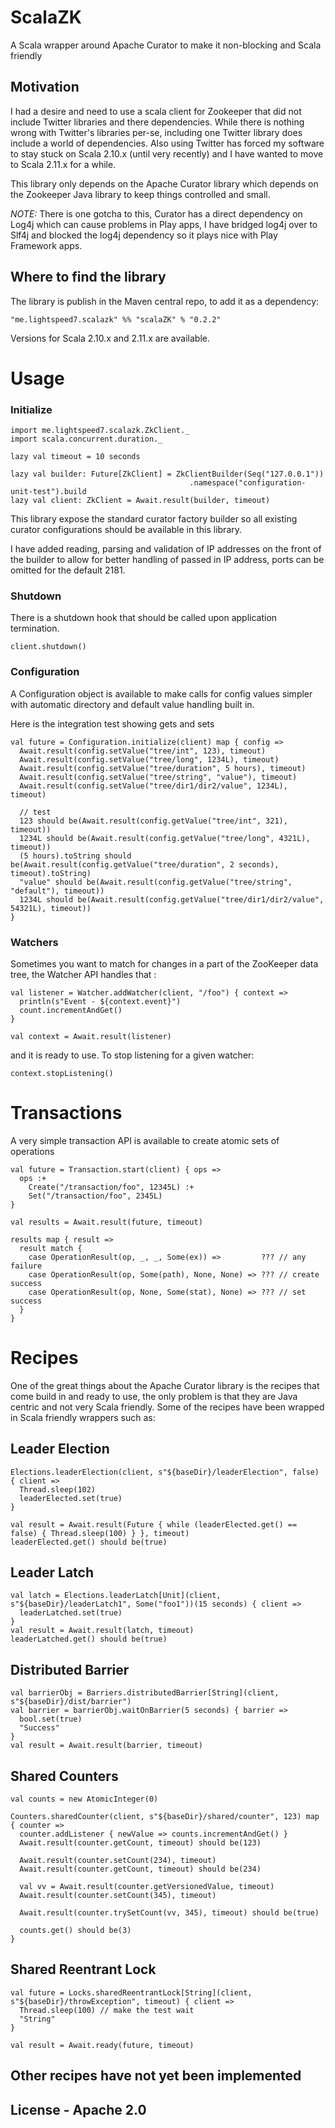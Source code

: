 ScalaZK
=================================

A Scala wrapper around Apache Curator to make it non-blocking and Scala friendly

## Motivation
I had a desire and need to use a scala client for Zookeeper that did not include Twitter libraries and there dependencies. While there is nothing wrong with Twitter's libraries per-se, including one Twitter library does include a world of dependencies. Also using Twitter has forced my software to stay stuck on Scala 2.10.x (until very recently) and I have wanted to move to Scala 2.11.x for a while.

This library only depends on the Apache Curator library which depends on the Zookeeper Java library to keep things controlled and small.

*NOTE:* There is one gotcha to this, Curator has a direct dependency on Log4j which can cause problems in Play apps, I have bridged log4j over to Slf4j and blocked the log4j dependency so it plays nice with Play Framework apps.
 
## Where to find the library

The library is publish in the Maven central repo, to add it as a dependency: 
```
"me.lightspeed7.scalazk" %% "scalaZK" % "0.2.2" 
```
Versions for Scala 2.10.x and 2.11.x are available.

# Usage

### Initialize

```
import me.lightspeed7.scalazk.ZkClient._
import scala.concurrent.duration._

lazy val timeout = 10 seconds

lazy val builder: Future[ZkClient] = ZkClientBuilder(Seq("127.0.0.1"))
    									.namespace("configuration-unit-test").build
lazy val client: ZkClient = Await.result(builder, timeout)
```

This library expose the standard curator factory builder so all existing curator configurations should be available in this library.

I have added reading, parsing and validation of IP addresses on the front of the builder to allow for better handling of passed in IP address, ports can be omitted for the default 2181.

### Shutdown

There is a shutdown hook that should be called upon application termination. 

```
client.shutdown()
``` 

### Configuration

A Configuration object is available to make calls for config values simpler with automatic directory and default value handling built in.

Here is the integration test showing gets and sets
```
val future = Configuration.initialize(client) map { config =>
  Await.result(config.setValue("tree/int", 123), timeout)
  Await.result(config.setValue("tree/long", 1234L), timeout)
  Await.result(config.setValue("tree/duration", 5 hours), timeout)
  Await.result(config.setValue("tree/string", "value"), timeout)
  Await.result(config.setValue("tree/dir1/dir2/value", 1234L), timeout)

  // test
  123 should be(Await.result(config.getValue("tree/int", 321), timeout))
  1234L should be(Await.result(config.getValue("tree/long", 4321L), timeout))
  (5 hours).toString should be(Await.result(config.getValue("tree/duration", 2 seconds), timeout).toString)
  "value" should be(Await.result(config.getValue("tree/string", "default"), timeout))
  1234L should be(Await.result(config.getValue("tree/dir1/dir2/value", 54321L), timeout))
}
``` 
### Watchers
Sometimes you want to match for changes in a part of the ZooKeeper data tree, the Watcher API handles that  : 
```
val listener = Watcher.addWatcher(client, "/foo") { context =>
  println(s"Event - ${context.event}")
  count.incrementAndGet()
}

val context = Await.result(listener)
```
and it is ready to use. To stop listening for a given watcher:  
```
context.stopListening()
```

# Transactions 
A very simple transaction API is available to create atomic sets of operations 
```
val future = Transaction.start(client) { ops =>
  ops :+
    Create("/transaction/foo", 12345L) :+
    Set("/transaction/foo", 2345L)
}

val results = Await.result(future, timeout)

results map { result =>
  result match {
    case OperationResult(op, _, _, Some(ex)) =>         ??? // any failure
    case OperationResult(op, Some(path), None, None) => ??? // create success
    case OperationResult(op, None, Some(stat), None) => ??? // set success 
  }
}
```

# Recipes
One of the great things about the Apache Curator library is the recipes that come build in and ready to use, the only problem is that they are Java centric and not very Scala friendly. Some of the recipes have been wrapped in Scala friendly wrappers such as: 

## Leader Election
```
Elections.leaderElection(client, s"${baseDir}/leaderElection", false) { client =>
  Thread.sleep(102)
  leaderElected.set(true)
}

val result = Await.result(Future { while (leaderElected.get() == false) { Thread.sleep(100) } }, timeout)
leaderElected.get() should be(true)
```
## Leader Latch
```
val latch = Elections.leaderLatch[Unit](client, s"${baseDir}/leaderLatch1", Some("foo1"))(15 seconds) { client =>
  leaderLatched.set(true)
}
val result = Await.result(latch, timeout)
leaderLatched.get() should be(true)
```
## Distributed Barrier
```
val barrierObj = Barriers.distributedBarrier[String](client, s"${baseDir}/dist/barrier")
val barrier = barrierObj.waitOnBarrier(5 seconds) { barrier =>
  bool.set(true)
  "Success"
}
val result = Await.result(barrier, timeout)
```
## Shared Counters
```
val counts = new AtomicInteger(0)

Counters.sharedCounter(client, s"${baseDir}/shared/counter", 123) map { counter =>
  counter.addListener { newValue => counts.incrementAndGet() }
  Await.result(counter.getCount, timeout) should be(123)

  Await.result(counter.setCount(234), timeout)
  Await.result(counter.getCount, timeout) should be(234)

  val vv = Await.result(counter.getVersionedValue, timeout)
  Await.result(counter.setCount(345), timeout)

  Await.result(counter.trySetCount(vv, 345), timeout) should be(true)
  
  counts.get() should be(3)
}
```
## Shared Reentrant Lock
```
val future = Locks.sharedReentrantLock[String](client, s"${baseDir}/throwException", timeout) { client =>
  Thread.sleep(100) // make the test wait
  "String"
}

val result = Await.ready(future, timeout)
```
## Other recipes have not yet been implemented

## License - Apache 2.0


